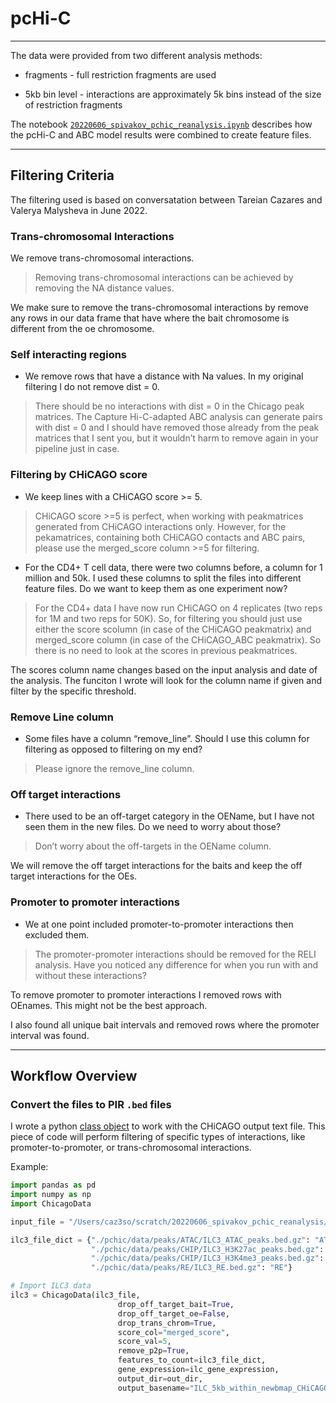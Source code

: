 # pcHi-C

___

The data were provided from two different analysis methods:

* fragments - full restriction fragments are used

* 5kb bin level - interactions are approximately 5k bins instead of the size of restriction fragments

The notebook [`20220606_spivakov_pchic_reanalysis.ipynb`](notebooks/20220606_spivakov_pchic_reanalysis.ipynb) describes how the pcHi-C and ABC model results were combined to create feature files.

___

## Filtering Criteria

The filtering used is based on conversatation between Tareian Cazares and Valerya Malysheva in June 2022.

### Trans-chromosomal Interactions

We remove trans-chromosomal interactions.
  
> Removing trans-chromosomal interactions can be achieved by removing the NA distance values.

We make sure to remove the trans-chromosomal interactions by remove any rows in our data frame that have where the bait chromosome is different from the oe chromosome.

### Self interacting regions

* We remove rows that have a distance with Na values. In my original filtering I do not remove dist = 0.

> There should be no interactions with dist = 0 in the Chicago peak matrices. The Capture Hi-C-adapted ABC analysis can generate pairs with dist = 0 and I should have removed those already from the peak matrices that I sent you, but it wouldn’t harm to remove again in your pipeline just in case.

### Filtering by CHiCAGO score

* We keep lines with a CHiCAGO score >= 5.

> CHiCAGO score >=5 is perfect, when working with peakmatrices generated from CHiCAGO interactions only. However, for the pekamatrices, containing both CHiCAGO contacts and ABC pairs, please use the merged_score column >=5 for filtering.

* For the CD4+ T cell data, there were two columns before, a column for 1 million and 50k. I used these columns to split the files into different feature files. Do we want to keep them as one experiment now?

> For the CD4+ data I have now run CHiCAGO on 4 replicates (two reps for 1M and two reps for 50K). So, for filtering you should just use either the score scolumn (in case of the CHiCAGO peakmatrix) and merged_score column (in case of the CHiCAGO_ABC peakmatrix). So there is no need to look at the scores in previous peakmatrices.

The scores column name changes based on the input analysis and date of the analysis. The funciton I wrote will look for the column name if given and filter by the specific threshold.

### Remove Line column

* Some files have a column “remove_line”. Should I use this column for filtering as opposed to filtering on my end?

> Please ignore the remove_line column.

### Off target interactions

* There used to be an off-target category in the OEName, but I have not seen them in the new files. Do we need to worry about those?

> Don’t worry about the off-targets in the OEName column.

We will remove the off target interactions for the baits and keep the off target interactions for the OEs.

### Promoter to promoter interactions

* We at one point included promoter-to-promoter interactions then excluded them.

> The promoter-promoter interactions should be removed for the RELI analysis. Have you noticed any difference for when you run with and without these interactions?

To remove promoter to promoter interactions I removed rows with OEnames. This might not be the best approach. 

I also found all unique bait intervals and removed rows where the promoter interval was found.
___

## Workflow Overview

### Convert the files to PIR `.bed` files

I wrote a python [class object](../python/ChicagoData.py) to work with the CHiCAGO output text file. This piece of code will perform filtering of specific types of interactions, like promoter-to-promoter, or trans-chromosomal interactions.

Example:

```python
import pandas as pd
import numpy as np
import ChicagoData

input_file = "/Users/caz3so/scratch/20220606_spivakov_pchic_reanalysis/TransferXL-089FGscZhgKG8/ILC_5kb_within_newbmap_CHiCAGO_ABC_peakm.txt"

ilc3_file_dict = {"./pchic/data/peaks/ATAC/ILC3_ATAC_peaks.bed.gz": "ATAC",
                  "./pchic/data/peaks/CHIP/ILC3_H3K27ac_peaks.bed.gz": "H3K27ac",
                  "./pchic/data/peaks/CHIP/ILC3_H3K4me3_peaks.bed.gz": "H3K4me3",
                  "./pchic/data/peaks/RE/ILC3_RE.bed.gz": "RE"}

# Import ILC3 data
ilc3 = ChicagoData(ilc3_file, 
                        drop_off_target_bait=True, 
                        drop_off_target_oe=False, 
                        drop_trans_chrom=True,
                        score_col="merged_score",
                        score_val=5,
                        remove_p2p=True,
                        features_to_count=ilc3_file_dict,
                        gene_expression=ilc_gene_expression,
                        output_dir=out_dir,
                        output_basename="ILC_5kb_within_newbmap_CHiCAGO_ABC_peakm")

```
